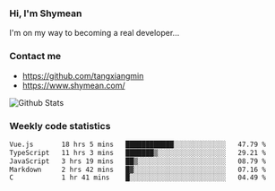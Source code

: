 ### Hi, I'm Shymean

I'm on my way to becoming a real developer...

### Contact me

- <https://github.com/tangxiangmin>
- <https://www.shymean.com/>

![Github Stats](https://github-readme-stats.vercel.app/api?username=tangxiangmin&show_icons=true&theme=dark)


###  Weekly code statistics

<!--START_SECTION:waka-->

```txt
Vue.js       18 hrs 5 mins   ████████████░░░░░░░░░░░░░   47.79 %
TypeScript   11 hrs 3 mins   ███████▒░░░░░░░░░░░░░░░░░   29.21 %
JavaScript   3 hrs 19 mins   ██▒░░░░░░░░░░░░░░░░░░░░░░   08.79 %
Markdown     2 hrs 42 mins   █▓░░░░░░░░░░░░░░░░░░░░░░░   07.16 %
C            1 hr 41 mins    █░░░░░░░░░░░░░░░░░░░░░░░░   04.49 %
```

<!--END_SECTION:waka-->